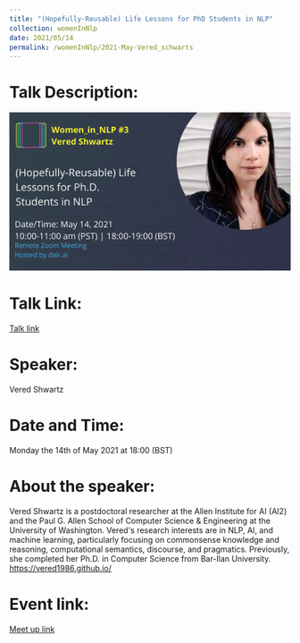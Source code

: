 ```yaml
---
title: "(Hopefully-Reusable) Life Lessons for PhD Students in NLP"
collection: womenInNlp
date: 2021/05/14
permalink: /womenInNlp/2021-May-Vered_schwarts
---
```

Talk Description:
=======
![alt text](/images/women_in_nlp/Vered_schwarts.jpeg)

Talk Link:
==========
<a href="https://www.youtube.com/watch?v=InaCy309V7k&list=PLGSHbNsNO4VifUba7hpTk_EjJK8xc70n3">Talk link</a>

Speaker:
========
Vered Shwartz

Date and Time:
==============
Monday the 14th of May 2021 at 18:00 (BST)

About the speaker:
==================
Vered Shwartz is a postdoctoral researcher at the Allen Institute for AI (AI2) and the Paul G. Allen School of Computer Science & Engineering at the University of Washington. Vered's research interests are in NLP, AI, and machine learning, particularly focusing on commonsense knowledge and reasoning, computational semantics, discourse, and pragmatics. Previously, she completed her Ph.D. in Computer Science from Bar-Ilan University.
https://vered1986.github.io/


Event link:
===========
<a href="https://www.meetup.com/dair-ai/events/278059928/">Meet up link</a>
